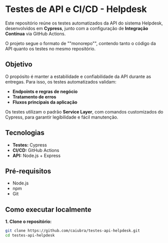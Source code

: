 # Testes de API e CI/CD - Helpdesk

Este repositório reúne os testes automatizados da API do sistema Helpdesk, desenvolvidos em **Cypress**, junto com a configuração de **Integração Contínua** via GitHub Actions.

O projeto segue o formato de ""monorepo"", contendo tanto o código da API quanto os testes no mesmo repositório.

## Objetivo

O propósito é manter a estabilidade e confiabilidade da API durante as entregas. Para isso, os testes automatizados validam:

- **Endpoints e regras de negócio**
- **Tratamento de erros**
- **Fluxos principais da aplicação**

Os testes utilizam o padrão **Service Layer**, com comandos customizados do Cypress, para garantir legibilidade e fácil manutenção.

## Tecnologias

- **Testes:** Cypress
- **CI/CD:** GitHub Actions
- **API:** Node.js + Express

## Pré-requisitos

- Node.js
- npm
- Git

## Como executar localmente

**1. Clone o repositório:**

```bash
git clone https://github.com/caiubra/testes-api-helpdesk.git
cd testes-api-helpdesk
```
